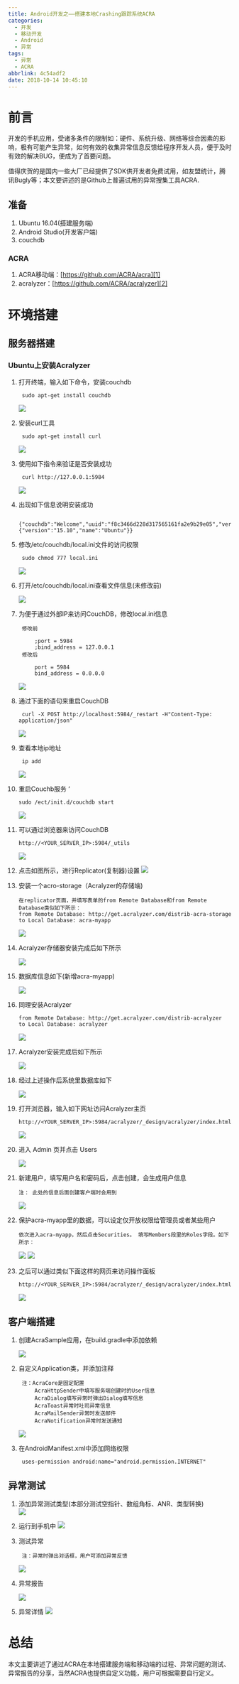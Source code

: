```yaml
---
title: Android开发之——搭建本地Crashing跟踪系统ACRA
categories:
  - 开发
  - 移动开发
  - Android
  - 异常
tags:
  - 异常
  - ACRA
abbrlink: 4c54adf2
date: 2018-10-14 10:45:10
---
```


# 前言
开发的手机应用，受诸多条件的限制如：硬件、系统升级、网络等综合因素的影响，极有可能产生异常，如何有效的收集异常信息反馈给程序开发人员，便于及时有效的解决BUG，便成为了首要问题。   

值得庆贺的是国内一些大厂已经提供了SDK供开发者免费试用，如友盟统计，腾讯Bugly等；本文要讲述的是Github上普遍试用的异常搜集工具ACRA.    


## 准备  
1. Ubuntu 16.04(搭建服务端)
2. Android Studio(开发客户端)
3. couchdb

###  ACRA
1. ACRA移动端：[https://github.com/ACRA/acra][1]
2. acralyzer：[https://github.com/ACRA/acralyzer][2]  



<!--more-->



# 环境搭建 

## 服务器搭建
### Ubuntu上安装Acralyzer
1. 打开终端，输入如下命令，安装couchdb
	
		sudo apt-get install couchdb   
	![][3]  
2. 安装curl工具  

		sudo apt-get install curl
	![][4]  
3. 使用如下指令来验证是否安装成功

		curl http://127.0.0.1:5984
	![][5]
4. 出现如下信息说明安装成功

		{"couchdb":"Welcome","uuid":"f8c3466d228d317565161fa2e9b29e05","version":"1.6.0","vendor":{"version":"15.10","name":"Ubuntu"}}

5. 修改/etc/couchdb/local.ini文件的访问权限

		sudo chmod 777 local.ini
	![][6]
6. 打开/etc/couchdb/local.ini查看文件信息(未修改前)  

	![][7]  

7. 为便于通过外部IP来访问CouchDB，修改local.ini信息  

		修改前      
			
			;port = 5984
			;bind_address = 127.0.0.1
		修改后     

			port = 5984
			bind_address = 0.0.0.0

	![][8]
8. 通过下面的语句来重启CouchDB

		curl -X POST http://localhost:5984/_restart -H"Content-Type: application/json"

	![][9]
9. 查看本地ip地址

		ip add

	![][10]
10. 重启Couchb服务   ‘

		sudo /ect/init.d/couchdb start

    ![][11]   

11. 可以通过浏览器来访问CouchDB

		http://<YOUR_SERVER_IP>:5984/_utils       
		 
	![][12]   
12. 点击如图所示，进行Replicator(复制器)设置 
	![][13]  

13. 安装一个acro-storage（Acralyzer的存储端)    

		在replicator页面，并填写表单的from Remote Database和from Remote Database类似如下所示：
		from Remote Database: http://get.acralyzer.com/distrib-acra-storage
		to Local Database: acra-myapp 

	![][14]  
14. Acralyzer存储器安装完成后如下所示    
	
	![][15]  
15. 数据库信息如下(新增acra-myapp)   

	![][16]  

16. 同理安装Acralyzer
	
		from Remote Database: http://get.acralyzer.com/distrib-acralyzer
		to Local Database: acralyzer
	![][17] 
17. Acralyzer安装完成后如下所示

	![][18] 
18. 经过上述操作后系统里数据库如下

	![][19]
  
19. 打开浏览器，输入如下网址访问Acralyzer主页   

		http://<YOUR_SERVER_IP>:5984/acralyzer/_design/acralyzer/index.html
	![][20]  
20. 进入 Admin 页并点击 Users

	![][21]  

21. 新建用户，填写用户名和密码后，点击创建，会生成用户信息   
   
		注： 此处的信息后面创建客户端时会用到   
 	
	![][22]  

22. 保护acra-myapp里的数据，可以设定仅开放权限给管理员或者某些用户

		依次进入acra-myapp，然后点击Securities。 填写Members段里的Roles字段。如下所示：

	![][23] 
	![][24]
23. 之后可以通过类似下面这样的网页来访问操作面板

		http://<YOUR_SERVER_IP>:5984/acralyzer/_design/acralyzer/index.html
	![][25]  

## 客户端搭建 
1. 创建AcraSample应用，在build.gradle中添加依赖

	![][26]
2. 自定义Application类，并添加注释
     
		注：AcraCore是固定配置   
			AcraHttpSender中填写服务端创建时的User信息   
			AcraDialog填写异常时弹出Dialog填写信息   
			AcraToast异常时吐司异常信息   
			AcraMailSender异常时发送邮件   
			AcraNotification异常时发送通知  
	![][27]

3. 在AndroidManifest.xml中添加网络权限

		uses-permission android:name="android.permission.INTERNET"

## 异常测试
1. 添加异常测试类型(本部分测试空指针、数组角标、ANR、类型转换)   
	![][28]
2. 运行到手机中 
	![][29]
3. 测试异常  

		注：异常时弹出对话框，用户可添加异常反馈   
	![][30]
4. 异常报告  
	
	![][31]  
5. 异常详情 
	![][32]

	
# 总结

本文主要讲述了通过ACRA在本地搭建服务端和移动端的过程、异常问题的测试、异常报告的分享，当然ACRA也提供自定义功能，用户可根据需要自行定义。   




[1]: https://github.com/ACRA/acra
[2]: https://github.com/ACRA/acralyzer
[3]: https://raw.githubusercontent.com/PGzxc/images/master/blog-images/acra-install-couchdb.png
[4]: https://raw.githubusercontent.com/PGzxc/images/master/blog-images/acra-install-curl.png
[5]: https://raw.githubusercontent.com/PGzxc/images/master/blog-images/acra-curl-5984.png
[6]: https://raw.githubusercontent.com/PGzxc/images/master/blog-images/acra-chmod777-localinit.png
[7]: https://raw.githubusercontent.com/PGzxc/images/master/blog-images/acra-http-modify-before.png
[8]: https://raw.githubusercontent.com/PGzxc/images/master/blog-images/acra-http-modify-after.png
[9]: https://raw.githubusercontent.com/PGzxc/images/master/blog-images/acra-couchdb-restart.png
[10]: https://raw.githubusercontent.com/PGzxc/images/master/blog-images/acra-local-ip.png
[11]: https://raw.githubusercontent.com/PGzxc/images/master/blog-images/acra-couchdb-start.png
[12]: https://raw.githubusercontent.com/PGzxc/images/master/blog-images/acra-utils-page.png
[13]: https://raw.githubusercontent.com/PGzxc/images/master/blog-images/acra-set-replicator.png
[14]: https://raw.githubusercontent.com/PGzxc/images/master/blog-images/acra-replicator-myapp.png
[15]: https://raw.githubusercontent.com/PGzxc/images/master/blog-images/acra-replicator-myapp-done.png
[16]: https://raw.githubusercontent.com/PGzxc/images/master/blog-images/acra-app-databasse.png
[17]: https://raw.githubusercontent.com/PGzxc/images/master/blog-images/acra-make-acralyzer.png
[18]: https://raw.githubusercontent.com/PGzxc/images/master/blog-images/acra-acralyzer-done.png
[19]: https://raw.githubusercontent.com/PGzxc/images/master/blog-images/acra-all-data-done.png
[20]: https://raw.githubusercontent.com/PGzxc/images/master/blog-images/acra-main-page.png
[21]: https://raw.githubusercontent.com/PGzxc/images/master/blog-images/acra-create-user.png
[22]: https://raw.githubusercontent.com/PGzxc/images/master/blog-images/acra-userinfo.png
[23]: https://raw.githubusercontent.com/PGzxc/images/master/blog-images/acra-myapp-security.png
[24]: https://raw.githubusercontent.com/PGzxc/images/master/blog-images/acra-myapp-read-update.png
[25]: https://raw.githubusercontent.com/PGzxc/images/master/blog-images/acra-myapp-mainpage.png
[26]: https://raw.githubusercontent.com/PGzxc/images/master/blog-images/acra-app-gradle-implement.png
[27]: https://raw.githubusercontent.com/PGzxc/images/master/blog-images/acra-app-myapplication-conf.png
[28]: https://raw.githubusercontent.com/PGzxc/images/master/blog-images/acra-exception-test.png
[29]: https://raw.githubusercontent.com/PGzxc/images/master/blog-images/acra-app-run.png
[30]: https://raw.githubusercontent.com/PGzxc/images/master/blog-images/acra-app-exception-dialog.png
[31]: https://raw.githubusercontent.com/PGzxc/images/master/blog-images/acra-exception-report.png
[32]: https://raw.githubusercontent.com/PGzxc/images/master/blog-images/acra-exception-detail.png